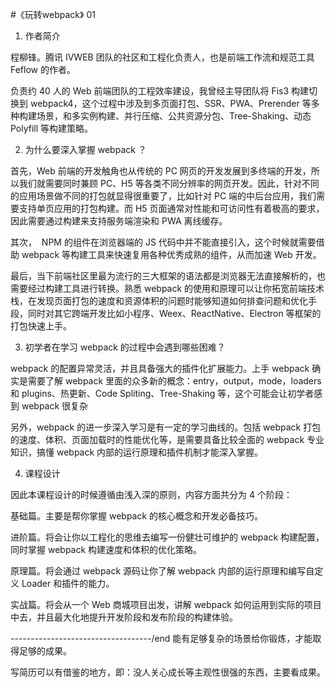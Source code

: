 #《玩转webpack》 01

1. 作者简介

程柳锋。腾讯 IVWEB 团队的社区和工程化负责人，也是前端工作流和规范工具 Feflow 的作者。

负责约 40 人的 Web 前端团队的工程效率建设，我曾经主导团队将 Fis3 构建切换到 webpack4，这个过程中涉及到多页面打包、SSR、PWA、Prerender 等多种构建场景，和多实例构建、并行压缩、公共资源分包、Tree-Shaking、动态 Polyfill 等构建策略。

2. 为什么要深入掌握 webpack ？

首先，Web 前端的开发触角也从传统的 PC 网页的开发发展到多终端的开发，所以我们就需要同时兼顾 PC、H5 等各类不同分辨率的网页开发。因此，针对不同的应用场景做不同的打包就显得很重要了，比如针对 PC 端的中后台应用，我们需要支持单页应用的打包构建。而 H5 页面通常对性能和可访问性有着极高的要求，因此需要通过构建来支持服务端渲染和 PWA 离线缓存。

其次，  NPM 的组件在浏览器端的 JS 代码中并不能直接引入，这个时候就需要借助 webpack 等构建工具来快速复用各种优秀成熟的组件，从而加速 Web 开发。

最后，当下前端社区里最为流行的三大框架的语法都是浏览器无法直接解析的，也需要经过构建工具进行转换。熟悉 webpack 的使用和原理可以让你拓宽前端技术栈，在发现页面打包的速度和资源体积的问题时能够知道如何排查问题和优化手段，同时对其它跨端开发比如小程序、Weex、ReactNative、Electron 等框架的打包快速上手。

3. 初学者在学习 webpack 的过程中会遇到哪些困难？

webpack 的配置异常灵活，并且具备强大的插件化扩展能力。上手 webpack 确实是需要了解 webpack 里面的众多新的概念：entry，output，mode，loaders 和 plugins、热更新、Code Spliting、Tree-Shaking 等，这个可能会让初学者感到 webpack 很复杂

另外，webpack 的进一步深入学习是有一定的学习曲线的。包括 webpack 打包的速度、体积、页面加载时的性能优化等，是需要具备比较全面的 webpack 专业知识，搞懂 webpack 内部的运行原理和插件机制才能深入掌握。

4. 课程设计

因此本课程设计的时候遵循由浅入深的原则，内容方面共分为 4 个阶段：

基础篇。主要是帮你掌握 webpack 的核心概念和开发必备技巧。

进阶篇。将会让你以工程化的思维去编写一份健壮可维护的 webpack 构建配置，同时掌握 webpack 构建速度和体积的优化策略。

原理篇。将会通过 webpack 源码让你了解 webpack 内部的运行原理和编写自定义 Loader 和插件的能力。

实战篇。将会从一个 Web 商城项目出发，讲解 webpack 如何运用到实际的项目中去，并且最大化地提升开发阶段和发布阶段的构建体验。


-----------------------------------/end
能有足够复杂的场景给你锻炼，才能取得足够的成果。

写简历可以有借鉴的地方，即：没人关心成长等主观性很强的东西，主要看成果。